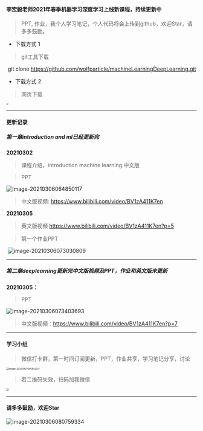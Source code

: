 

#### 李宏毅老师2021年春季机器学习深度学习上线新课程，持续更新中

> PPT, 作业，我个人学习笔记，个人代码将会上传到github，欢迎Star，请多多鼓励。

- 下载方式 1

> git工具下载

​			git clone https://github.com/wolfparticle/machineLearningDeepLearning.git

- 下载方式 2

>  网页下载		

<img src="https://ai360.oss-cn-beijing.aliyuncs.com/blog/image-20210306075935050.png" style="zoom:30%;" />

---

#### 更新记录

##### 第一章introduction and ml已经更新完

**20210302**

> 课程介绍，introduction machine learning 中文版 

>  PPT

![image-20210306064850117](https://ai360.oss-cn-beijing.aliyuncs.com/blog/image-20210306064850117.png)

> 中文版视频:  https://www.bilibili.com/video/BV1zA411K7en

**20210305**

> 英文版视频  https://www.bilibili.com/video/BV1zA411K7en?p=5

> 第一个作业PPT

​	![image-20210306073030809](https://ai360.oss-cn-beijing.aliyuncs.com/blog/image-20210306073030809.png)

---

##### 第二章deeplearning更新完中文版视频及PPT，作业和英文版未更新

**20210305：**

>  PPT

![image-20210306073403693](https://ai360.oss-cn-beijing.aliyuncs.com/blog/image-20210306073403693.png)

> 中文版视频：https://www.bilibili.com/video/BV1zA411K7en?p=7

---

#### 学习小组

> 微信打卡群，第一时间订阅更新，PPT，作业共享，学习笔记分享，讨论

<img src="https://ai360.oss-cn-beijing.aliyuncs.com/blog/image-20210306071240677.png" alt="image-20200927095842317" style="zoom:43%;" />



> 若二维码失效，扫码加我微信

<img src="https://ai360.oss-cn-beijing.aliyuncs.com/blog/image-20210306072233264.png" style="zoom:43%;" />

---

#### 请多多鼓励，欢迎Star

![image-20210306080759334](https://ai360.oss-cn-beijing.aliyuncs.com/blog/image-20210306080759334.png)